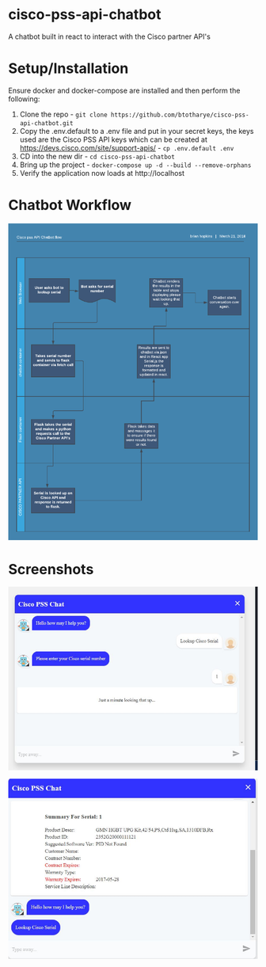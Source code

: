 # cisco-pss-api-chatbot
A chatbot built in react to interact with the Cisco partner API's

# Setup/Installation
Ensure docker and docker-compose are installed and then perform the following:

1. Clone the repo - `git clone https://github.com/btotharye/cisco-pss-api-chatbot.git`
2. Copy the .env.default to a .env file and put in your secret keys, the keys used are the Cisco PSS API keys which can be created at https://devs.cisco.com/site/support-apis/  - `cp .env.default .env`
3. CD into the new dir - `cd cisco-pss-api-chatbot`
4. Bring up the project - `docker-compose up -d --build --remove-orphans`
5. Verify the application now loads at http://localhost

# Chatbot Workflow
![Workflow Screenshot](workflow.png?raw=true)

# Screenshots
![Screenshot Processing](bot_ss1.JPG?raw=true)

![Screenshot Results](bot_ss2.JPG?raw=true)
